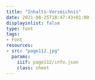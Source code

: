 ```yaml
---
title: "Inhalts-Verzeichnis"
date: 2021-08-25T18:47:43+01:00
displayinlist: false
type: font
tags:
- Font
resources:
- src: "page112.jpg"
  params:
    iiif: page112/info.json
    class: sheet
---
```

